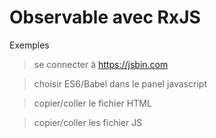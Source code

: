 # Observable avec RxJS

Exemples

> se connecter à https://jsbin.com

> choisir ES6/Babel dans le panel javascript

> copier/coller le fichier HTML

> copier/coller les fichier JS
